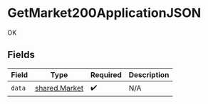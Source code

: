 # GetMarket200ApplicationJSON

OK


## Fields

| Field                                          | Type                                           | Required                                       | Description                                    |
| ---------------------------------------------- | ---------------------------------------------- | ---------------------------------------------- | ---------------------------------------------- |
| `data`                                         | [shared.Market](../../models/shared/market.md) | :heavy_check_mark:                             | N/A                                            |